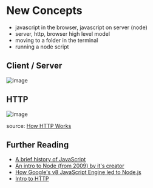 # New Concepts

- javascript in the browser, javascript on server (node)
- server, http, browser high level model
- moving to a folder in the terminal 
- running a node script

## Client / Server
![image](https://user-images.githubusercontent.com/15235244/166688292-b80878e1-ab8d-4321-87c8-3581107500e0.png)

## HTTP
![image](https://user-images.githubusercontent.com/15235244/166834908-5c1da38f-9d32-470d-942c-c4719a18846f.png)

source: [How HTTP Works](https://dev.to/inambe/how-http-works-2492)

## Further Reading
- [A brief history of JavaScript](https://dev.to/enigma6174/a-brief-history-of-javascript-4oo8)
- [An intro to Node (from 2009) by it's creator](https://www.youtube.com/watch?v=jo_B4LTHi3I)
- [How Google's v8 JavaScript Engine led to Node.js](https://nodejs.dev/learn/the-v8-javascript-engine)
- [Intro to HTTP](https://dev.to/lucasrafaldini/back-to-basics-1-the-http-protocol-3nb7)
